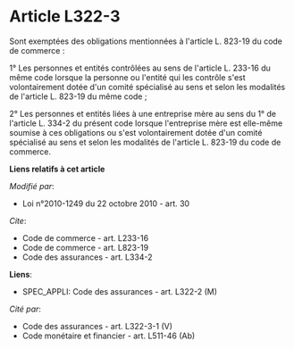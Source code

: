 # Article L322-3

Sont exemptées des obligations mentionnées à l'article L. 823-19 du code de commerce : 

1° Les personnes et entités contrôlées au sens de l'article L. 233-16 du même code lorsque la personne ou l'entité qui les
contrôle s'est volontairement dotée d'un comité spécialisé au sens et selon les modalités de l'article L. 823-19 du même
code ; 

2° Les personnes et entités liées à une entreprise mère au sens du 1° de l'article L. 334-2 du présent code lorsque
l'entreprise mère est elle-même soumise à ces obligations ou s'est volontairement dotée d'un comité spécialisé au sens et
selon les modalités de l'article L. 823-19 du code de commerce.

**Liens relatifs à cet article**

_Modifié par_:

  - Loi n°2010-1249 du 22 octobre 2010 - art. 30

_Cite_:

  - Code de commerce - art. L233-16
  - Code de commerce - art. L823-19
  - Code des assurances - art. L334-2

**Liens**:

  - SPEC_APPLI: Code des assurances - art. L322-2 (M)

_Cité par_:

  - Code des assurances - art. L322-3-1 (V)
  - Code monétaire et financier - art. L511-46 (Ab)
